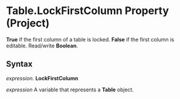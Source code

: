 
# Table.LockFirstColumn Property (Project)

 **True** if the first column of a table is locked. **False** if the first column is editable. Read/write **Boolean**.


## Syntax

 _expression_. **LockFirstColumn**

 _expression_ A variable that represents a **Table** object.

